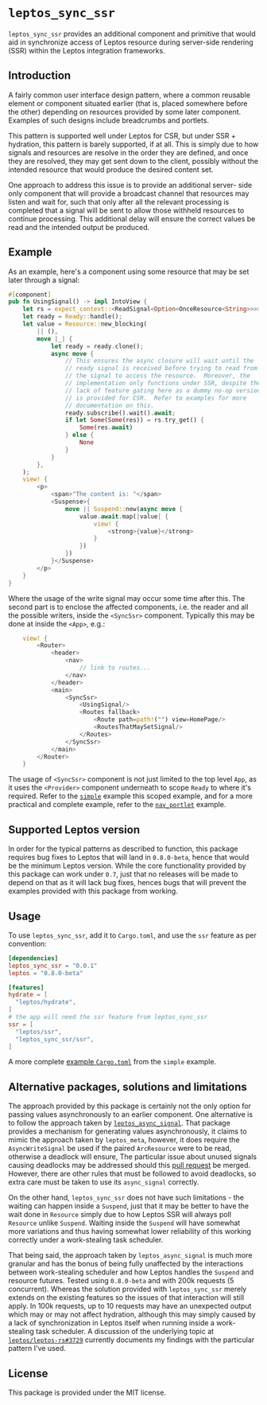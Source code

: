 # `leptos_sync_ssr`

`leptos_sync_ssr` provides an additional component and primitive that
would aid in synchronize access of Leptos resource during server-side
rendering (SSR) within the Leptos integration frameworks.

## Introduction

A fairly common user interface design pattern, where a common reusable
element or component situated earlier (that is, placed somewhere before
the other) depending on resources provided by some later component.
Examples of such designs include breadcrumbs and portlets.

This pattern is supported well under Leptos for CSR, but under SSR +
hydration, this pattern is barely supported, if at all.  This is simply
due to how signals and resources are resolve in the order they are
defined, and once they are resolved, they may get sent down to the
client, possibly without the intended resource that would produce the
desired content set.

One approach to address this issue is to provide an additional server-
side only component that will provide a broadcast channel that resources
may listen and wait for, such that only after all the relevant
processing is completed that a signal will be sent to allow those
withheld resources to continue processing.  This additional delay will
ensure the correct values be read and the intended output be produced.

## Example

As an example, here's a component using some resource that may be set
later through a signal:

```rust
#[component]
pub fn UsingSignal() -> impl IntoView {
    let rs = expect_context::<ReadSignal<Option<OnceResource<String>>>>();
    let ready = Ready::handle();
    let value = Resource::new_blocking(
        || (),
        move |_| {
            let ready = ready.clone();
            async move {
                // This ensures the async closure will wait until the
                // ready signal is received before trying to read from
                // the signal to access the resource.  Moreover, the
                // implementation only functions under SSR, despite the
                // lack of feature gating here as a dummy no-op version
                // is provided for CSR.  Refer to examples for more
                // documentation on this.
                ready.subscribe().wait().await;
                if let Some(Some(res)) = rs.try_get() {
                    Some(res.await)
                } else {
                    None
                }
            }
        },
    );
    view! {
        <p>
            <span>"The content is: "</span>
            <Suspense>{
                move || Suspend::new(async move {
                    value.await.map(|value| {
                        view! {
                            <strong>{value}</strong>
                        }
                    })
                })
            }</Suspense>
        </p>
    }
}
```

Where the usage of the write signal may occur some time after this.  The
second part is to enclose the affected components, i.e. the reader and
all the possible writers, inside the `<SyncSsr>` component.  Typically
this may be done at inside the `<App>`, e.g.:

```rust
    view! {
        <Router>
            <header>
                <nav>
                    // link to routes...
                </nav>
            </header>
            <main>
                <SyncSsr>
                    <UsingSignal/>
                    <Routes fallback>
                        <Route path=path!("") view=HomePage/>
                        <RoutesThatMaySetSignal/>
                    </Routes>
                </SyncSsr>
            </main>
        </Router>
    }
```

The usage of `<SyncSsr>` component is not just limited to the top level
`App`, as it uses the `<Provider>` component underneath to scope
`Ready` to where it's required. Refer to the [`simple`](example/simple/)
example this scoped example, and for a more practical and complete
example, refer to the [`nav_portlet`](example/nav_portlet/) example.

## Supported Leptos version

In order for the typical patterns as described to function, this package
requires bug fixes to Leptos that will land in `0.8.0-beta`, hence that
would be the minimum Leptos version.  While the core functionality
provided by this package can work under `0.7`, just that no releases
will be made to depend on that as it will lack bug fixes, hences bugs
that will prevent the examples provided with this package from working.

## Usage

To use `leptos_sync_ssr`, add it to `Cargo.toml`, and use the `ssr`
feature as per convention:

```toml
[dependencies]
leptos_sync_ssr = "0.0.1"
leptos = "0.8.0-beta"

[features]
hydrate = [
  "leptos/hydrate",
]
# the app will need the ssr feature from leptos_sync_ssr
ssr = [
  "leptos/ssr",
  "leptos_sync_ssr/ssr",
]
```

A more complete [example `Cargo.toml`](example/sample/Cargo.toml) from
the `simple` example.

## Alternative packages, solutions and limitations

The approach provided by this package is certainly not the only option
for passing values asynchronously to an earlier component.  One
alternative is to follow the approach taken by [`leptos_async_signal`](
https://github.com/demiurg-dev/leptos_async_signal/).  That package
provides a mechanism for generating values asynchronously, it claims to
mimic the approach taken by `leptos_meta`, however, it does require the
`AsyncWriteSignal` be used if the paired `ArcResource` were to be read,
otherwise a deadlock will ensure, The particular issue about unused
signals causing deadlocks may be addressed should this [pull request](
https://github.com/demiurg-dev/leptos_async_signal/pull/15) be merged.
However, there are other rules that must be followed to avoid deadlocks,
so extra care must be taken to use its `async_signal` correctly.

On the other hand, `leptos_sync_ssr` does not have such limitations -
the waiting can happen inside a `Suspend`, just that it may be better to
have the wait done in `Resource` simply due to how Leptos SSR will
always poll `Resource` unlike `Suspend`.  Waiting inside the `Suspend`
will have somewhat more variations and thus having somewhat lower
reliability of this working correctly under a work-stealing task
scheduler.

That being said, the approach taken by `leptos_async_signal` is much
more granular and has the bonus of being fully unaffected by the
interactions between work-stealing scheduler and how Leptos handles the
`Suspend` and resource futures.  Tested using `0.8.0-beta` and with 200k
requests (5 concurrent).  Whereas the solution provided with
`leptos_sync_ssr` merely extends on the existing features so the issues
of that interaction will still apply.  In 100k requests, up to 10
requests may have an unexpected output which may or may not affect
hydration, although this may simply caused by a lack of synchronization
in Leptos itself when running inside a work-stealing task scheduler. A
discussion of the underlying topic at [`leptos/leptos-rs#3729`](
https://github.com/leptos-rs/leptos/issues/3729) currently documents my
findings with the particular pattern I've used.

## License

This package is provided under the MIT license.
